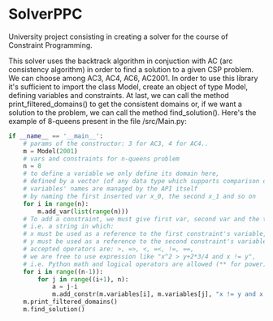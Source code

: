 # SolverPPC
University project consisting in creating a solver for the course of Constraint Programming.

This solver uses the backtrack algorithm in conjuction with AC (arc consistency algorithm) 
in order to find a solution to a given CSP problem. We can choose among AC3, AC4, AC6, AC2001.
In order to use this library it's sufficient to import the class Model, create an object of type Model,
defining variables and constraints. At last, we can call the method print_filtered_domains() to get the 
consistent domains or, if we want a solution to the problem, we can call the method find_solution().
Here's the example of 8-queens present in the file /src/Main.py:
```python
if __name__ == '__main__':
    # params of the constructor: 3 for AC3, 4 for AC4..
    m = Model(2001)
    # vars and constraints for n-queens problem
    n = 8
    # to define a variable we only define its domain here, 
    # defined by a vector (of any data type which supports comparison operators)
    # variables' names are managed by the API itself 
    # by naming the first inserted var x_0, the second x_1 and so on
    for i in range(n):
        m.add_var(list(range(n)))
    # To add a constraint, we must give first var, second var and the type of constraint,
    # i.e. a string in which:
    # x must be used as a reference to the first constraint's variable,
    # y must be used as a reference to the second constraint's variable,
    # accepted operators are: >, =>, <, =<, !=, ==,
    # we are free to use expression like "x^2 > y+2*3/4 and x != y", 
    # i.e. Python math and logical operators are allowed (** for power)
    for i in range((n-1)):
        for j in range((i+1), n):
            a = j-i
            m.add_constr(m.variables[i], m.variables[j], "x != y and x != (y-" +str(a) + ')' + " and x != (y+"+str(a) + ')')
    m.print_filtered_domains()
    m.find_solution()
```
